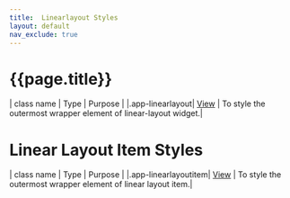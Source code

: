 ```yaml
---
title:  Linearlayout Styles
layout: default
nav_exclude: true
---
```

# {{page.title}}

| class name  | Type | Purpose |
|.app-linearlayout| [View](../view.style.html) | To style the outermost wrapper element of linear-layout widget.|

# Linear Layout Item Styles

| class name  | Type | Purpose |
|.app-linearlayoutitem| [View](../view.style.html) | To style the outermost wrapper element of linear layout item.|
